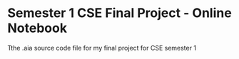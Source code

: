 # Semester 1 CSE Final Project - Online Notebook
Tthe .aia source code file for my final project for CSE semester 1
